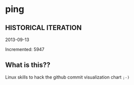 # ping

## HISTORICAL ITERATION
2013-09-13

Incremented: 5947

## What is this?? 
Linux skills to hack the github commit visualization chart `;-)`
